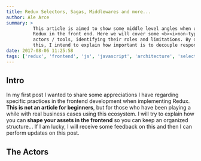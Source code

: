 ```yaml
---
title: Redux Selectors, Sagas, Middlewares and more...
author: Ale Arce
summary: >
          This article is aimed to show some middle level angles when using
          Redux in the front end. Here we will cover some <b><i>non-typical</i></b>
          actors / tools, identifying their roles and limitations. By doing
          this, I intend to explain how important is to decouple responsibilities.
date: 2017-08-06 11:25:58
tags: ['redux', 'frontend', 'js', 'javascript', 'architecture', 'selectors', 'sagas', 'middlewares']
---
```


## Intro

In my first post I wanted to share some appreciations I have regarding specific practices in the frontend development when implementing Redux. <b>This is not an article for beginners</b>, but for those who have been playing a while with real business cases using this ecosystem. I will try to explain how you can<b> shape your assets in the frontend</b> so you can keep an organized structure... If I am lucky, I will receive some feedback on this and then I can perform updates on this post.

## The Actors
